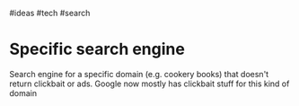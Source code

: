 #ideas #tech #search
# Specific search engine
Search engine for a specific domain (e.g. cookery books) that doesn't return clickbait or ads. Google now mostly has clickbait stuff for this kind of domain